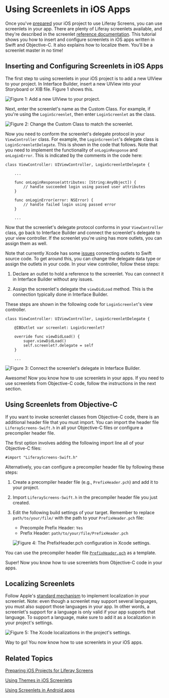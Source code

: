 # Using Screenlets in iOS Apps [](id=using-screenlets-in-ios-apps)

Once you've
[prepared](/develop/tutorials/-/knowledge_base/6-2/preparing-ios-projects-for-liferay-screens)
your iOS project to use Liferay Screens, you can use screenlets in your app.
There are plenty of Liferay screenlets available, and they're described in the 
screenlet
[reference documentation](/develop/reference/-/knowledge_base/6-2/screenlets-in-liferay-screens-for-ios).
This tutorial shows you how to insert and configure screenlets in iOS apps
written in Swift and Objective-C. It also explains how to localize them. You'll
be a screenlet master in no time! 

## Inserting and Configuring Screenlets in iOS Apps [](id=inserting-and-configuring-screenlets-in-ios-apps)

The first step to using screenlets in your iOS project is to add a new UIView to
your project. In Interface Builder, insert a new UIView into your Storyboard or
XIB file. Figure 1 shows this. 

![Figure 1: Add a new UIView to your project.](../../images/screens-ios-add-uiwindow.png)

Next, enter the screenlet's name as the Custom Class. For example, if you're
using the `LoginScreenlet`, then enter `LoginScreenlet` as the class. 

![Figure 2: Change the Custom Class to match the screenlet.](../../images/screens-ios-custom-class.png)

Now you need to conform the screenlet's delegate protocol in your
`ViewController` class. For example, the `LoginScreenlet`'s delegate class is
`LoginScreenletDelegate`. This is shown in the code that follows. Note that you
need to implement the functionality of `onLoginResponse` and `onLoginError`.
This is indicated by the comments in the code here:

    class ViewController: UIViewController, LoginScreenletDelegate {

        ...

        func onLoginResponse(attributes: [String:AnyObject]) {
            // handle succeeded login using passed user attributes
        }

        func onLoginError(error: NSError) {
            // handle failed login using passed error
        }

        ...

Now that the screenlet's delegate protocol conforms in your `ViewController` 
class, go back to Interface Builder and connect the screenlet's delegate to your 
view controller. If the screenlet you're using has more outlets, you can assign 
them as well.

Note that currently Xcode has some
[issues](http://stackoverflow.com/questions/26180268/interface-builder-iboutlet-and-protocols-for-delegate-and-datasource-in-swift/26180481#26180481) 
connecting outlets to Swift source code. To get around this, you can change the
delegate data type or assign the outlets in your code. In your view controller,
follow these steps: 

1. Declare an outlet to hold a reference to the screenlet. You can connect it in 
   Interface Builder without any issues.
 
2. Assign the screenlet's delegate the `viewDidLoad` method. This is 
   the connection typically done in Interface Builder.

These steps are shown in the following code for `LoginScreenlet`'s view
controller. 

    class ViewController: UIViewController, LoginScreenletDelegate {

        @IBOutlet var screenlet: LoginScreenlet?

        override func viewDidLoad() {
            super.viewDidLoad()
            self.screenlet?.delegate = self
        }

        ...

![Figure 3: Connect the screenlet's delegate in Interface Builder.](../../images/screens-ios-xcode-delegate.png)

Awesome! Now you know how to use screenlets in your apps. If you need to use
screenlets from Objective-C code, follow the instructions in the next section. 

## Using Screenlets from Objective-C [](id=using-screenlets-from-objective-c)

If you want to invoke screenlet classes from Objective-C code, there is an
additional header file that you must import. You can import the header file
`LiferayScreens-Swift.h` in all your Objective-C files or configure a
precompiler header file. 

The first option involves adding the following import line all of your
Objective-C files: 

    #import "LiferayScreens-Swift.h"

Alternatively, you can configure a precompiler header file by following these
steps: 

1. Create a precompiler header file (e.g., `PrefixHeader.pch`) and add it to
   your project. 

2. Import `LiferayScreens-Swift.h` in the precompiler header file you just
   created.

3. Edit the following build settings of your target. Remember to replace
   `path/to/your/file/` with the path to your `PrefixHeader.pch` file:

    - Precompile Prefix Header: `Yes`
    - Prefix Header: `path/to/your/file/PrefixHeader.pch`

    ![Figure 4: The `PrefixHeader.pch` configuration in Xcode settings.](../../images/screens-ios-xcode-prefix.png)

You can use the precompiler header file
[`PrefixHeader.pch`](https://github.com/liferay/liferay-screens/tree/master/ios/Samples/Showcase-objc/LiferayScreens-Showcase-Objc/PrefixHeader.pch) 
as a template. 

Super! Now you know how to use screenlets from Objective-C code in your apps. 

## Localizing Screenlets [](id=localizing-screenlets)

Follow Apple's
[standard mechanism](https://developer.apple.com/library/ios/documentation/MacOSX/Conceptual/BPInternational/Introduction/Introduction.html) 
to implement localization in your screenlet. Note: even though a screenlet may
support several languages, you must also support those languages in your app. In
other words, a screenlet's support for a language is only valid if your app
supports that language. To support a language, make sure to add it as a
localization in your project's settings. 

![Figure 5: The Xcode localizations in the project's settings.](../../images/screens-ios-xcode-localizations.png)

Way to go! You now know how to use screenlets in your iOS apps. 

## Related Topics [](id=related-topics)

[Preparing iOS Projects for Liferay Screens](/develop/tutorials/-/knowledge_base/6-2/preparing-ios-projects-for-liferay-screens)

[Using Themes in iOS Screenlets](/develop/tutorials/-/knowledge_base/6-2/using-themes-in-ios-screenlets)

[Using Screenlets in Android apps](/develop/tutorials/-/knowledge_base/6-2/using-screenlets-in-android-apps)
